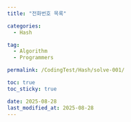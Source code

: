 ```yaml
---
title: "전화번호 목록"

categories:
  - Hash

tag:
  - Algorithm
  - Programmers

permalink: /CodingTest/Hash/solve-001/

toc: true
toc_sticky: true

date: 2025-08-28
last_modified_at: 2025-08-28
---
```



